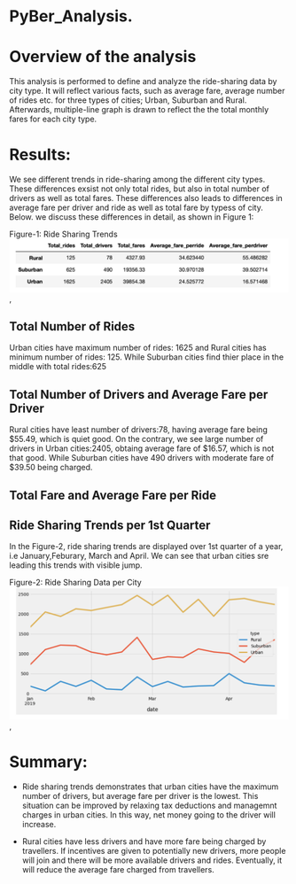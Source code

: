 # PyBer_Analysis.

# Overview of the analysis
This analysis is performed to define and analyze the ride-sharing data by city type. It will reflect various facts, such as average fare, average number of rides etc. for three types of cities; Urban, Suburban and Rural. Afterwards, multiple-line graph is drawn to reflect the the total monthly fares for each city type.

# Results:

We see different trends in ride-sharing among the different city types. These differences exsist not only total rides, but also in total number of drivers as well as total fares. These differences also leads to differences in average fare per driver and ride as well as total fare by typess of city. Below. we discuss these differences in detail, as shown in Figure 1:

Figure-1: Ride Sharing Trends ![Ride_Sharing_Trends](https://github.com/FatimaJHussain/PyBer_Analysis./blob/main/Analysis/PyBer_ridesharing_trends.png), 
## Total Number of Rides

Urban cities have maximum number of rides: 1625 and Rural cities has minimum number of rides: 125. While Suburban cities find thier place in the middle with total rides:625
## Total Number of Drivers and Average Fare per Driver

Rural cities have least number of drivers:78, having average fare being $55.49, which is quiet good. On the contrary, we see large number of drivers in Urban cities:2405, obtaing average fare of $16.57, which is not that good. While Suburban cities have 490 drivers with moderate fare of $39.50 being charged. 

## Total Fare and Average Fare per Ride

## Ride Sharing Trends per  1st Quarter
In the Figure-2, ride sharing trends are displayed over 1st quarter of a year, i.e January,Feburary, March and April. We can see that urban cities sre  leading this trends with visible jump. 

Figure-2: Ride Sharing Data per City ![Ride_Sharing_Data](https://github.com/FatimaJHussain/PyBer_Analysis./blob/main/Analysis/PyBer_fare_summary.png), 

# Summary:

* Ride sharing trends demonstrates that urban cities have the maximum number of drivers, but average fare per driver is the lowest. This situation can be improved by relaxing tax deductions and managemnt charges in urban cities.  In this way, net money going to the driver will increase.

* Rural cities have less drivers and have more fare being charged by travellers. If incentives are given to potentially new drivers, more people will join and there will be more available drivers and rides. Eventually, it will reduce the average fare charged from travellers. 
